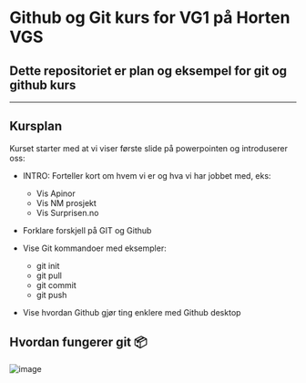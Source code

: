 # Github og Git kurs for VG1 på Horten VGS

## Dette repositoriet er plan og eksempel for git og github kurs

---

## Kursplan

Kurset starter med at vi viser første slide på powerpointen og introduserer oss:

- INTRO: Forteller kort om hvem vi er og hva vi har jobbet med, eks:
  - Vis Apinor
  - Vis NM prosjekt
  - Vis Surprisen.no

- Forklare forskjell på GIT og Github

- Vise Git kommandoer med eksempler:
  - git init
  - git pull
  - git commit
  - git push

- Vise hvordan Github gjør ting enklere med Github desktop


## Hvordan fungerer git 📦

![image](https://github.com/user-attachments/assets/69eff283-d6ae-4f41-b139-481c6034c190)
